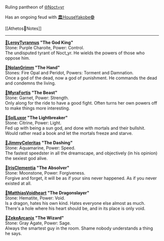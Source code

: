 Ruling pantheon of [🌐Noct=yr](🌐Noct=yr.md)

Has an ongoing feud with [🏛HouseYakobe🟣](🏛HouseYakobe🟣.md)

[[Athetos🖤Notes]]

---

**[🖤LeroyTyrannus](🖤LeroyTyrannus.md) "The God King"**  
Stone: Purple Charoite, Power: Control.  
The undisputed tyrant of Noct_yr. He wields the powers of those who oppose him.

**[🖤NolanGrimm](🖤NolanGrimm.md) "The Hand"**  
Stones: Fire Opal and Peridot, Powers: Torment and Damnation.  
Once a god of the dead, now a god of punishment. He commands the dead and condemns the living.

**[🖤MyraFortis](🖤MyraFortis.md) "The Beast"**  
Stone: Garnet, Power: Strength.  
Only along for the ride to have a good fight. Often turns her own powers off to make things more interesting.

**[🖤SolLuxor](🖤SolLuxor.md) "The Lightbreaker"**  
Stone: Citrine, Power: Light.  
Fed up with being a sun god, and done with mortals and their bullshit. Would rather read a book and let the mortals freeze and starve.

**[🖤JimmyCeleritas](🖤JimmyCeleritas.md) "The Dashing"**  
Stone: Aquamarine, Power: Speed.  
The fastest speedster in all the dreamscape, and objectively (in his opinion) the sexiest god alive.

**[🖤IrisClementia](🖤IrisClementia.md) "The Absolver"**  
Stone: Moonstone, Power: Forgiveness.  
Forgive and forget, it will be as if your sins never happened. As if you never existed at all.

**[🖤MatthiasVoidheart](🖤MatthiasVoidheart.md) "The Dragonslayer"**  
Stone: Hematite, Power: Void.  
Is a dragon, hates his own kind. Hates everyone else almost as much. There's a hole where his heart should be, and in its place is only void.

**[🖤ZekeArcanix](🖤ZekeArcanix.md) "The Wizard"**  
Stone: Gray Agate, Power: Sage.  
Always the smartest guy in the room. Shame nobody understands a thing he says.